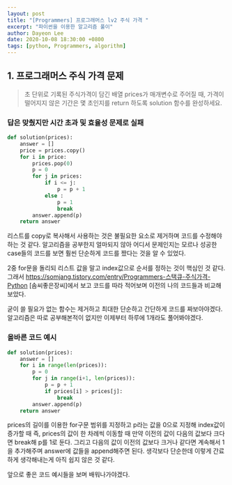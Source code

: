 ```yaml
---
layout: post
title: "[Programmers] 프로그래머스 lv2 주식 가격 "
excerpt: "파이썬을 이용한 알고리즘 풀이"
author: Dayeon Lee
date: 2020-10-08 18:30:00 +0800
tags: [python, Programmers, algorithm]
---
```



## 1. 프로그래머스 주식 가격 문제  
> 초 단위로 기록된 주식가격이 담긴 배열 prices가 매개변수로 주어질 때, 가격이 떨어지지 않은 기간은 몇 초인지를 return 하도록 solution 함수를 완성하세요.   


### 답은 맞췄지만 시간 초과 및 효율성 문제로 실패   

```Python
def solution(prices):
    answer = []
    price = prices.copy()
    for i in price:
        prices.pop(0)
        p = 0
        for j in prices:
            if i <= j:
                p = p + 1
            else : 
                p = 1
                break
        answer.append(p)
    return answer
```


리스트를 copy로 복사해서 사용하는 것은 불필요한 요소로 제거하며 코드를 수정해야하는 것 같다. 
알고리즘을 공부한지 얼마되지 않아 어디서 문제인지는 모르나 성공한 case들의 코드를 보면 
훨씬 단순하게 코드를 짰다는 것을 알 수 있었다. 

2중 for문을 돌리되 리스트 값을 말고 index값으로 순서를 정하는 것이 핵심인 것 같다. 
그래서 https://somjang.tistory.com/entry/Programmers-스택큐-주식가격-Python [솜씨좋은장씨]에서 보고 
코드를 따라 적어보며 이전의 나의 코드들과 비교해보았다.

굳이 쓸 필요가 없는 함수는 제거하고 최대한 단순하고 간단하게 코드를 짜보아야겠다. 
알고리즘은 따로 공부해본적이 없지만 이제부터 하루에 1개라도 풀어봐야겠다. 


### 올바른 코드 예시 
```Python
def solution(prices): 
	answer = [] 
	for i in range(len(prices)): 
		p = 0 
		for j in range(i+1, len(prices)): 
			p = p + 1 
			if prices[i] > prices[j]: 
				break 
		answer.append(p) 
	return answer
  ```

prices의 길이를 이용한 for구문 범위를 지정하고 p라는 값을 0으로 지정해 index값이 증가할 때 
즉, prices의 값이 한 차례씩 이동할 때 만약 이전의 값이 다음의 값보다 크다면 break해 p를 1로 둔다. 
그리고 다음의 값이 이전의 값보다 크거나 같다면 계속해서 1을 추가해주며 answer에 값들을 append해주면 된다. 
생각보다 단순한데 이렇게 간료하게 생각해내는게 아직 쉽지 않은 것 같다.  

앞으로 좋은 코드 예시들을 보며 배워나가야겠다. 
